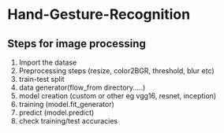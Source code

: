 # Hand-Gesture-Recognition

## Steps for image processing
1. Import the datase
2. Preprocessing steps (resize, color2BGR, threshold, blur etc)
3. train-test split
4. data generator(flow_from directory.....)
5. model creation (custom or other eg vgg16, resnet, inception)
6. training (model.fit_generator)
7. predict (model.predict)
8. check training/test accuracies
